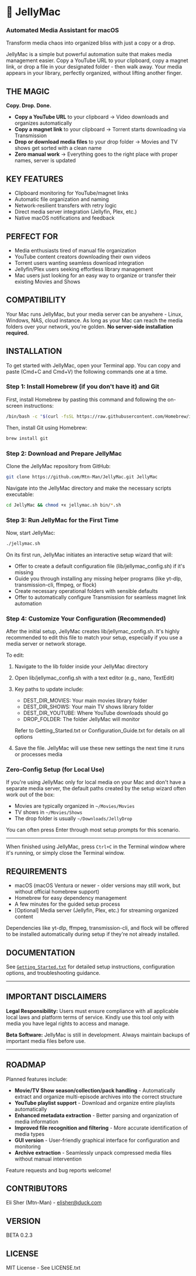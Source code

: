 # 🪼 JellyMac

### Automated Media Assistant for macOS

Transform media chaos into organized bliss with just a copy or a drop.

JellyMac is a simple but powerful automation suite that makes media management easier. Copy a YouTube URL to your clipboard, copy a magnet link, or drop a file in your designated folder - then walk away. Your media appears in your library, perfectly organized, without lifting another finger.

## THE MAGIC

**Copy. Drop. Done.**

- **Copy a YouTube URL** to your clipboard → Video downloads and organizes automatically
- **Copy a magnet link** to your clipboard → Torrent starts downloading via Transmission  
- **Drop or download media files** to your drop folder → Movies and TV shows get sorted with a clean name
- **Zero manual work** → Everything goes to the right place with proper names, server is updated

## KEY FEATURES

- Clipboard monitoring for YouTube/magnet links
- Automatic file organization and naming
- Network-resilient transfers with retry logic  
- Direct media server integration (Jellyfin, Plex, etc.)
- Native macOS notifications and feedback

## PERFECT FOR

- Media enthusiasts tired of manual file organization
- YouTube content creators downloading their own videos
- Torrent users wanting seamless download integration
- Jellyfin/Plex users seeking effortless library management
- Mac users just looking for an easy way to organize or transfer their existing Movies and Shows

## COMPATIBILITY

Your Mac runs JellyMac, but your media server can be anywhere - Linux, Windows, NAS, cloud instance. As long as your Mac can reach the media folders over your network, you're golden. **No server-side installation required.**

## INSTALLATION

To get started with JellyMac, open your Terminal app. You can copy and paste (Cmd+C and Cmd+V) the following commands one at a time.

### Step 1: Install Homebrew (if you don't have it) and Git

First, install Homebrew by pasting this command and following the on-screen instructions:

```bash
/bin/bash -c "$(curl -fsSL https://raw.githubusercontent.com/Homebrew/install/HEAD/install.sh)"
```

Then, install Git using Homebrew:

```bash
brew install git
```

### Step 2: Download and Prepare JellyMac

Clone the JellyMac repository from GitHub:

```bash
git clone https://github.com/Mtn-Man/JellyMac.git JellyMac
```

Navigate into the JellyMac directory and make the necessary scripts executable:

```bash
cd JellyMac && chmod +x jellymac.sh bin/*.sh
```

### Step 3: Run JellyMac for the First Time

Now, start JellyMac:

```bash
./jellymac.sh
```

On its first run, JellyMac initiates an interactive setup wizard that will:
- Offer to create a default configuration file (lib/jellymac_config.sh) if it's missing
- Guide you through installing any missing helper programs (like yt-dlp, transmission-cli, ffmpeg, or flock)
- Create necessary operational folders with sensible defaults
- Offer to automatically configure Transmission for seamless magnet link automation

### Step 4: Customize Your Configuration (Recommended)

After the initial setup, JellyMac creates lib/jellymac_config.sh. It's highly recommended to edit this file to match your setup, especially if you use a media server or network storage.

To edit:
1. Navigate to the lib folder inside your JellyMac directory
2. Open lib/jellymac_config.sh with a text editor (e.g., nano, TextEdit)
3. Key paths to update include:
   - DEST_DIR_MOVIES: Your main movies library folder
   - DEST_DIR_SHOWS: Your main TV shows library folder
   - DEST_DIR_YOUTUBE: Where YouTube downloads should go
   - DROP_FOLDER: The folder JellyMac will monitor
   
   Refer to Getting_Started.txt or Configuration_Guide.txt for details on all options
4. Save the file. JellyMac will use these new settings the next time it runs or processes media

### Zero-Config Setup (for Local Use)

If you're using JellyMac only for local media on your Mac and don't have a separate media server, the default paths created by the setup wizard often work out of the box:
- Movies are typically organized in `~/Movies/Movies`
- TV shows in `~/Movies/Shows` 
- The drop folder is usually `~/Downloads/JellyDrop`

You can often press Enter through most setup prompts for this scenario.

---

When finished using JellyMac, press `Ctrl+C` in the Terminal window where it's running, or simply close the Terminal window.

## REQUIREMENTS

- macOS (macOS Ventura or newer - older versions may still work, but without official homebrew support)
- Homebrew for easy dependency management
- A few minutes for the guided setup process
- [Optional] Media server (Jellyfin, Plex, etc.) for streaming organized content

Dependencies like yt-dlp, ffmpeg, transmission-cli, and flock will be offered to be installed automatically during setup if they're not already installed.

## DOCUMENTATION

See [`Getting_Started.txt`](Getting_Started.txt) for detailed setup instructions, configuration options, and troubleshooting guidance.

---

## IMPORTANT DISCLAIMERS

**Legal Responsibility:** Users must ensure compliance with all applicable local laws and platform terms of service. Kindly use this tool only with media you have legal rights to access and manage.

**Beta Software:** JellyMac is still in development. Always maintain backups of important media files before use.

---

## ROADMAP

Planned features include:

- **Movie/TV Show season/collection/pack handling** - Automatically extract and organize multi-episode archives into the correct structure
- **YouTube playlist support** - Download and organize entire playlists automatically
- **Enhanced metadata extraction** - Better parsing and organization of media information
- **Improved file recognition and filtering** - More accurate identification of media types
- **GUI version** - User-friendly graphical interface for configuration and monitoring
- **Archive extraction** - Seamlessly unpack compressed media files without manual intervention

Feature requests and bug reports welcome!

## CONTRIBUTORS

Eli Sher (Mtn-Man) - elisher@duck.com

## VERSION

BETA 0.2.3

## LICENSE

MIT License - See LICENSE.txt